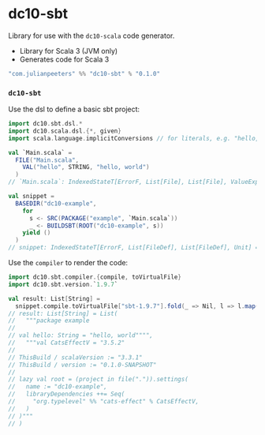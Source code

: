# dc10-sbt

Library for use with the `dc10-scala` code generator.
 - Library for Scala 3 (JVM only)
 - Generates code for Scala 3

```scala
"com.julianpeeters" %% "dc10-sbt" % "0.1.0"
```

### `dc10-sbt`
Use the dsl to define a basic sbt project:

```scala
import dc10.sbt.dsl.*
import dc10.scala.dsl.{*, given}
import scala.language.implicitConversions // for literals, e.g. "hello, world"

val `Main.scala` =
  FILE("Main.scala",
    VAL("hello", STRING, "hello, world")
  )
// `Main.scala`: IndexedStateT[ErrorF, List[File], List[File], ValueExpr[String, Unit]] = cats.data.IndexedStateT@15b3cd8f

val snippet = 
  BASEDIR("dc10-example",
    for 
      s <- SRC(PACKAGE("example", `Main.scala`))
      _ <- BUILDSBT(ROOT("dc10-example", s))
    yield ()
  )
// snippet: IndexedStateT[ErrorF, List[FileDef], List[FileDef], Unit] = cats.data.IndexedStateT@2b43fb00
```

Use the `compiler` to render the code:

```scala
import dc10.sbt.compiler.{compile, toVirtualFile}
import dc10.sbt.version.`1.9.7`

val result: List[String] =
  snippet.compile.toVirtualFile["sbt-1.9.7"].fold(_ => Nil, l => l.map(f => f.contents))
// result: List[String] = List(
//   """package example
// 
// val hello: String = "hello, world"""",
//   """val CatsEffectV = "3.5.2"
// 
// ThisBuild / scalaVersion := "3.3.1"
// ThisBuild / version := "0.1.0-SNAPSHOT"
// 
// lazy val root = (project in file(".")).settings(
//   name := "dc10-example",
//   libraryDependencies ++= Seq(
//     "org.typelevel" %% "cats-effect" % CatsEffectV,
//   )
// )"""
// )
```